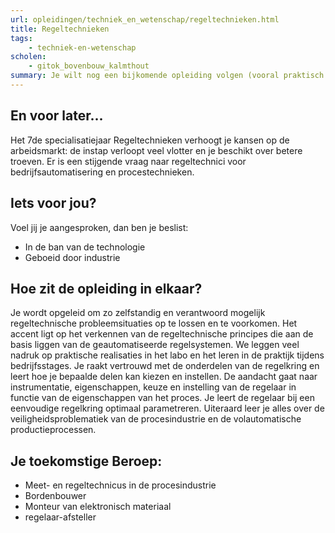 ```yaml
---
url: opleidingen/techniek_en_wetenschap/regeltechnieken.html
title: Regeltechnieken
tags:
    - techniek-en-wetenschap
scholen:
    - gitok_bovenbouw_kalmthout
summary: Je wilt nog een bijkomende opleiding volgen (vooral praktisch en gericht op de arbeidswereld), en hoger onderwijs spreekt je (nog) niet aan. Je kwam al in contact met enkele basisprincipes van regeltechniek en je wilt je inzicht in geautomatiseerde regelingen en processen verhogen. In de toekomst wil je zelfstandig regeltechnische probleemsituaties oplossen en/of voorkomen.
---
```


## En voor later...

Het 7de specialisatiejaar Regeltechnieken verhoogt je kansen op de arbeidsmarkt: de instap verloopt veel vlotter en je beschikt over betere troeven. Er is een stijgende vraag naar regeltechnici voor bedrijfsautomatisering en procestechnieken.

## Iets voor jou?

Voel jij je aangesproken, dan ben je beslist:

* In de ban van de technologie
* Geboeid door industrie

## Hoe zit de opleiding in elkaar?

Je wordt opgeleid om zo zelfstandig en verantwoord mogelijk regeltechnische probleemsituaties op te lossen en te voorkomen. Het accent ligt op het verkennen van de regeltechnische principes die aan de basis liggen van de geautomatiseerde regelsystemen. We leggen veel nadruk op praktische realisaties in het labo en het leren in de praktijk tijdens bedrijfsstages. Je raakt vertrouwd met de onderdelen van de regelkring en leert hoe je bepaalde delen kan kiezen en instellen. De aandacht gaat naar instrumentatie, eigenschappen, keuze en instelling van de regelaar in functie van de eigenschappen van het proces. Je leert de regelaar bij een eenvoudige regelkring optimaal parametreren. Uiteraard leer je alles over de veiligheidsproblematiek van de procesindustrie en de volautomatische productieprocessen.

## Je toekomstige Beroep:

* Meet- en regeltechnicus in de procesindustrie
* Bordenbouwer
* Monteur van elektronisch materiaal
* regelaar-afsteller